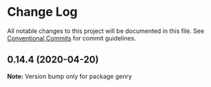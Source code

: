 # Change Log

All notable changes to this project will be documented in this file.
See [Conventional Commits](https://conventionalcommits.org) for commit guidelines.

## 0.14.4 (2020-04-20)

**Note:** Version bump only for package genry
